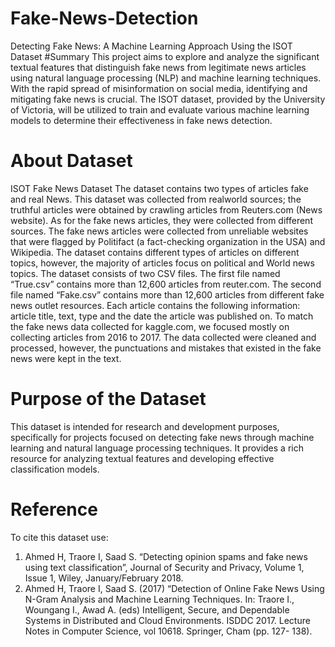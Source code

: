 # Fake-News-Detection
Detecting Fake News: A Machine Learning Approach Using the ISOT Dataset
#Summary
This project aims to explore and analyze the significant textual features that distinguish fake news from legitimate news articles using natural language processing (NLP) and machine learning techniques. With the rapid spread of misinformation on social media, identifying and mitigating fake news is crucial. The ISOT dataset, provided by the University of Victoria, will be utilized to train and evaluate various machine learning models to determine their effectiveness in fake news detection.
# About Dataset
ISOT Fake News Dataset
The dataset contains two types of articles fake and real News. This dataset was collected from realworld sources; the truthful articles were obtained by crawling articles from Reuters.com (News
website). As for the fake news articles, they were collected from different sources. The fake news
articles were collected from unreliable websites that were flagged by Politifact (a fact-checking
organization in the USA) and Wikipedia. The dataset contains different types of articles on different
topics, however, the majority of articles focus on political and World news topics.
The dataset consists of two CSV files. The first file named “True.csv” contains more than 12,600
articles from reuter.com. The second file named “Fake.csv” contains more than 12,600 articles from
different fake news outlet resources. Each article contains the following information: article title, text,
type and the date the article was published on. To match the fake news data collected for kaggle.com,
we focused mostly on collecting articles from 2016 to 2017. The data collected were cleaned and
processed, however, the punctuations and mistakes that existed in the fake news were kept in the text.
# Purpose of the Dataset
This dataset is intended for research and development purposes, specifically for projects focused on detecting fake news through machine learning and natural language processing techniques. It provides a rich resource for analyzing textual features and developing effective classification models.
# Reference
To cite this dataset use:
1. Ahmed H, Traore I, Saad S. “Detecting opinion spams and fake news using text
classification”, Journal of Security and Privacy, Volume 1, Issue 1, Wiley,
January/February 2018.
2. Ahmed H, Traore I, Saad S. (2017) “Detection of Online Fake News Using N-Gram
Analysis and Machine Learning Techniques. In: Traore I., Woungang I., Awad A. (eds)
Intelligent, Secure, and Dependable Systems in Distributed and Cloud Environments.
ISDDC 2017. Lecture Notes in Computer Science, vol 10618. Springer, Cham (pp. 127-
138).
